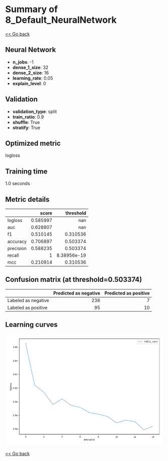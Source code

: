 # Summary of 8_Default_NeuralNetwork

[<< Go back](../README.md)


## Neural Network
- **n_jobs**: -1
- **dense_1_size**: 32
- **dense_2_size**: 16
- **learning_rate**: 0.05
- **explain_level**: 0

## Validation
 - **validation_type**: split
 - **train_ratio**: 0.9
 - **shuffle**: True
 - **stratify**: True

## Optimized metric
logloss

## Training time

1.0 seconds

## Metric details
|           |    score |     threshold |
|:----------|---------:|--------------:|
| logloss   | 0.585997 | nan           |
| auc       | 0.628807 | nan           |
| f1        | 0.510145 |   0.310536    |
| accuracy  | 0.706897 |   0.503374    |
| precision | 0.588235 |   0.503374    |
| recall    | 1        |   8.38956e-19 |
| mcc       | 0.210914 |   0.310536    |


## Confusion matrix (at threshold=0.503374)
|                     |   Predicted as negative |   Predicted as positive |
|:--------------------|------------------------:|------------------------:|
| Labeled as negative |                     236 |                       7 |
| Labeled as positive |                      95 |                      10 |

## Learning curves
![Learning curves](learning_curves.png)

[<< Go back](../README.md)
